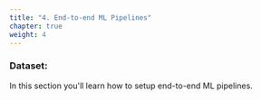 ```yaml
---
title: "4. End-to-end ML Pipelines"
chapter: true
weight: 4
---
```


### Dataset:
In this section you'll learn how to setup end-to-end ML pipelines.

